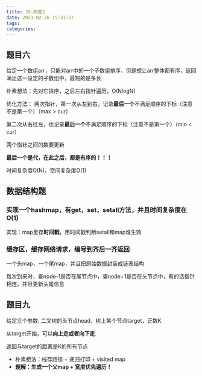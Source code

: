 ```yaml
---
title: 35-刷题2
date: 2023-02-26 15:31:57
tags:
categories:
---
```


## 题目六
给定一个数组arr，只能对arr中的一个子数组排序，但是想让arr整体都有序，返回满足这一设定的子数组中，最短的是多长

朴素想法：先对它排序，之后左右指针遍历，O(NlogN)

优化方法：
两次指针，第一次从左到右，记录**最后一个**不满足顺序的下标（注意不是第一个）（max > cur）

第二次从右往左，也记录**最后一个**不满足顺序的下标（注意不是第一个）（min < cur）

两个指针之间的数要更新

**最后一个是代，在此之后，都是有序的！！！**

时间复杂度O(N)、空间复杂度O(1)

## 数据结构题

### 实现一个hashmap，有get，set，setall方法，并且时间复杂度在O(1)

实现：map里存**时间戳**，用时间戳判断setall和map谁生效

### 缓存区，缓存网络请求，编号到齐后一齐返回

一个头map，一个尾map，并且把原始数据封装成链表结构

每次到来时，查node-1是否在尾节点中，查node+1是否在头节点中，有的话指针相连，并且更新头尾信息


## 题目九

给定三个参数:
二叉树的头节点head，树上某个节点target，正数K

从target开始，可以**向上走或者向下走**.

返回与target的距离是K的所有节点

- 朴素想法：栈存路径 + 递归打印 + visited map
- **题解：生成一个父map + 宽度优先遍历！**